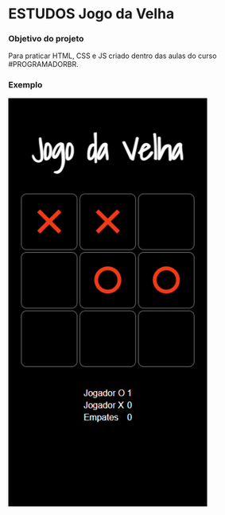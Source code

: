 # ESTUDOS Jogo da Velha


<h3> Objetivo do projeto </h3>

Para praticar HTML, CSS e JS criado dentro das aulas do curso #PROGRAMADORBR.


<h3>Exemplo</h3>

<img src="https://github.com/ERaines/JOGO-DA-VELHA/blob/main/jogoDaVelha.png?" alt="print" width="400"/>

 
